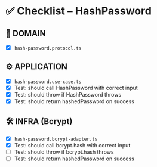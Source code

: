 # ✅ Checklist – HashPassword

## 🧩 DOMAIN

- [x] `hash-password.protocol.ts`

## ⚙️ APPLICATION

- [x] `hash-password.use-case.ts`
- [x] Test: should call HashPassword with correct input
- [x] Test: should throw if HashPassword throws
- [x] Test: should return hashedPassword on success

## 🛠️ INFRA (Bcrypt)

- [x] `hash-password.bcrypt-adapter.ts`
- [x] Test: should call bcrypt.hash with correct input
- [ ] Test: should throw if bcrypt.hash throws
- [ ] Test: should return hashedPassword on success
